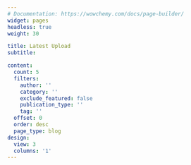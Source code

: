 ```yaml
---
# Documentation: https://wowchemy.com/docs/page-builder/
widget: pages
headless: true
weight: 30

title: Latest Upload
subtitle:

content:
  count: 5
  filters:
    author: ''
    category: ''
    exclude_featured: false
    publication_type: ''
    tag: ''
  offset: 0
  order: desc
  page_type: blog
design:
  view: 3
  columns: '1'
---
```

